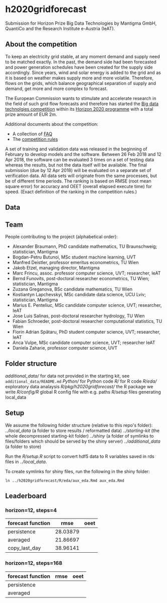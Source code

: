 # h2020gridforecast
Submission for Horizon Prize Big Data Technologies by Mantigma GmbH, QuantiCo and the Research Institute e-Austria (IeAT).

## About the competition
To keep an electricity grid stable, at any moment demand and supply need to be matched exactly. In the past, the demand side had been forecasted and power generation schedules have been created for the supply side accordingly. Since years, wind and solar energy is added to the grid and as it is based on weather makes supply more and more volatile. Therefore, flows on the grids, which balance geographical separation of supply and demand, get more and more complex to forecast.

The European Commission wants to stimulate and accelerate research in the field of such grid flow forecasts and therefore has started the [Big data technolgies competition](http://ec.europa.eu/research/horizonprize/index.cfm?prize=bigdata) within its [Horizon 2020 programme](https://ec.europa.eu/programmes/horizon2020/) with a total prize amount of EUR 2m.

Additional documents about the competition:
* A collection of [FAQ](http://ec.europa.eu/research/horizonprize/pdf/bigdata/horizonprize_big_data_q-and-a.pdf#view=fit&pagemode=none)
* The [competition rules](http://ec.europa.eu/research/participants/data/ref/h2020/other/prizes/contest_rules/h2020-prizes-rules-big-data_en.pdf)

A set of training and validation data was released in the beginning of February to develop models and the software. Between 26 Feb 2018 and 12 Apr 2018, the software can be evaluated 3 times on a set of testing data whereas the results, but not the data itself will be available. The final submission (due by 12 Apr 2018) will be evaluated on a separate set of verification data. All data sets will originate from the same processes, but be of different time periods. The ranking is based on RMSE (root mean square error) for accuracy and OEET (overall elapsed execute time) for speed. (Exact definition of the ranking in the competition rules.)

## Data


## Team
People contributing to the project (alphabetical order):
- Alexander Braumann, PhD candidate mathematics, TU Braunschweig; statistician, Mantigma
- Bogdan-Petru Butunoi, MSc student machine learning, UVT
- Manfred Deistler, professor emeritus econometrics, TU Wien
- Jakob Etzel, managing director, Mantigma
- Marc Frincu, assoc. professor computer science, UVT; researcher, IeAT
- Bernd Funovits, post-doctoral researcher econometrics, TU Wien; statistician, Mantigma
- Zuzana Greganova, BSc candidate mathematics, TU Wien
- Kostiantyn Lapchevskyi, MSc candidate data science, UCU Lviv; statistician, Mantigma
- Marius E. Penteliuc, MSc candidate computer science, UVT; researcher, IeAT
- Jose Luis Salinas, post-doctoral researcher hydrology, TU Wien
- Fabian Schroeder, post-doctoral researcher computational statistics, TU Wien
- Florin Adrian Spătaru, PhD student computer science, UVT; researcher, IeAT
- Anca Vulpe, MSc candidate computer science, UVT; researcher IeAT
- Daniela Zaharie, professor computer science, UVT

## Folder structure
*additional_data/* for data not provided in the starting kit, see `additional_data/README.md`
*Python/* for Python code
*R/* for R code
*R/eda/* exploratory data analaysis
*R/pkg/h2020gridforecast/* the R package we write
*R/config/R* global R config file with e.g. paths
*R/setup* files generating local_data

## Setup
We assume the following folder structure (relative to this repo's folder):
*../local_data* (a folder to store results / reformatted data)
*../starting-kit* (the whole decompressed starting-kit folder)
*../shiny* (a folder of symlinks to files/folders which should be served by the shiny server)
*../additional_data* (a folder to store)

Run the *R/setup.R* script to convert hdf5 data to R variables saved in rds files in *../local_data*.

To create symlinks for shiny files, run the following in the shiny folder:
```
ln ../h2020gridforecast/R/eda/aux_eda.Rmd aux_eda.Rmd
```
## Leaderboard
### horizon=12, steps=4
forecast function | rmse     | oeet
------------------|----------|------
persistence       | 28.03879 |
averaged          | 21.86697 |
copy_last_day     | 38.96141 |

### horizon=12, steps=168
forecast function | rmse     | oeet
------------------|----------|------
persistence       |          |
averaged          |          |
